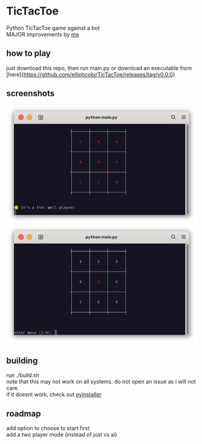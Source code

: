 # TicTacToe
Python TicTacToe game against a bot  
MAJOR improvements by [me](https://github.com/ellipticobj)  

## how to play
just download this repo, then run main.py or download an executable from [here]{https://github.com/ellipticobj/TicTacToe/releases/tag/v0.0.0}

## screenshots
![tie](images/tie.png)
![newgame](images/newgame.png)

## building
run ./build.sh  
note that this may not work on all systems. do not open an issue as i will not care.  
if it doesnt work, check out [pyinstaller](https://pyinstaller.org/en/stable/)

## roadmap
add option to choose to start first  
add a two player mode (instead of just vs ai)
